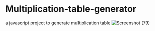 # Multiplication-table-generator
a javascript project to generate multiplication table
![Screenshot (79)](https://github.com/Saniyakhan7543/Multiplication-table-generator/assets/133801644/8f21d920-fc24-4ad6-ab41-aeed099b116e)
